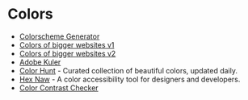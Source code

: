 Colors
======

-	[Colorscheme Generator](http://www.perbang.dk/color+scheme/)
-	[Colors of bigger websites v1](http://brandcolors.net/)
-	[Colors of bigger websites v2](http://webcolourdata.com/)
-	[Adobe Kuler](https://kuler.adobe.com/de/create/color-wheel/)
-	[Color Hunt](http://colorhunt.co/) - Curated collection of beautiful colors, updated daily.
-	[Hex Naw](https://hexnaw.com/) - A color accessibility tool for designers and developers.
-	[Color Contrast Checker](https://marijohannessen.github.io/color-contrast-checker/)
